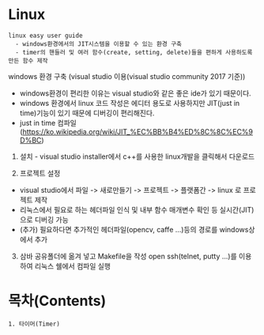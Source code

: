 # Linux
    linux easy user guide
      - windows환경에서의 JIT시스템을 이용할 수 있는 환경 구축
      - timer의 핸들러 및 여러 함수(create, setting, delete)들을 편하게 사용하도록 만든 함수 제작
      
      
windows 환경 구축 (visual studio 이용(visual studio community 2017 기준))
   - windows환경이 편리한 이유는 visual studio와 같은 좋은 ide가 있기 때문이다.
   - windows 환경에서 linux 코드 작성은 에디터 용도로 사용하지만 JIT(just in time)기능이 있기 때문에 디버깅이 편리해진다. 
   - just in time 컴파일 (https://ko.wikipedia.org/wiki/JIT_%EC%BB%B4%ED%8C%8C%EC%9D%BC)
  
  1. 설치
    - visual studio installer에서 c++를 사용한 linux개발을 클릭해서 다운로드
  
  2. 프로젝트 설정
   - visual studio에서 파일 -> 새로만들기 -> 프로젝트 -> 플랫폼간 -> linux 로 프로젝트 제작
   - 리눅스에서 필요로 하는 헤더파일 인식 및 내부 함수 매개변수 확인 등 실시간(JIT)으로 디버깅 가능
   - (추가) 필요하다면 추가적인 헤더파일(opencv, caffe ...)등의 경로를 windows상에서 추가
  
  3. 삼바 공유폴더에 옮겨 넣고 Makefile을 작성
    open ssh(telnet, putty ...)를 이용하여 리눅스 쉘에서 컴파일 실행


# 목차(Contents)

    1. 타이머(Timer)
